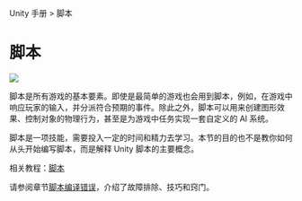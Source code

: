 <!-- Unity Manual > Scripting -->
Unity 手册 > 脚本

<!-- # Scripting -->
# 脚本

![](http://docs.unity3d.com/540/Documentation/uploads/Main/ScriptingIntroPic.jpg)

<!-- Scripting is an essential ingredient in all games. Even the simplest game needs scripts, to respond to input from the player and arrange for events in the gameplay to happen when they should. Beyond that, scripts can be used to create graphical effects, control the physical behaviour of objects or even implement a custom AI system for characters in the game. -->
脚本是所有游戏的基本要素。即使是最简单的游戏也会用到脚本，例如，在游戏中响应玩家的输入，并分派符合预期的事件。除此之外，脚本可以用来创建图形效果、控制对象的物理行为，甚至是为游戏中任务实现一套自定义的 AI 系统。

<!-- Scripting is a skill that takes some time and effort to learn. The intention of this section is not to teach you how to write script code from scratch, but rather to explain the main concepts that apply to scripting in Unity. -->
脚本是一项技能，需要投入一定的时间和精力去学习。本节的目的也不是教你如何从头开始编写脚本，而是解释 Unity 脚本的主要概念。

<!-- Related tutorials: [Scripting](https://unity3d.com/learn/tutorials/topics/scripting) -->
相关教程：[脚本](https://unity3d.com/learn/tutorials/topics/scripting)

<!-- See the [Knowledge Base Compiler Script Errors section](https://support.unity3d.com/hc/en-us/categories/201242676-Scripting) for troubleshooting, tips and tricks. -->
请参阅章节[脚本编译错误](https://support.unity3d.com/hc/en-us/categories/201242676-Scripting)，介绍了故障排除、技巧和窍门。